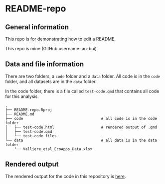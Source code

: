 # README-repo

## General information

This repo is for demonstrating how to edit a README.

This repo is mine (GitHub username: an-bui).

## Data and file information

There are two folders, a `code` folder and a `data` folder. All code is in the `code` folder, and all datasets are in the `data` folder.  

In the code folder, there is a file called `test-code.qmd` that contains all code for this analysis.

```
.
├── README-repo.Rproj
├── README.md
├── code                                   # all code is in the code folder
│   ├── test-code.html                     # rendered output of .qmd
│   ├── test-code.qmd
│   └── test-code_files
└── data                                   # all data is in the data folder
    └── Valliere_etal_EcoApps_Data.xlsx
```

## Rendered output

The rendered output for the code in this repository is [here](https://an-bui.github.io/README-repo/code/test-code.html). 

